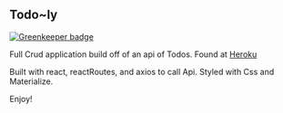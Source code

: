 ## Todo~ly

[![Greenkeeper badge](https://badges.greenkeeper.io/DaltonHart/Todo-ly.svg)](https://greenkeeper.io/)

Full Crud application build off of an api of Todos.
Found at 
[Heroku](https://super-crud-api.herokuapp.com/)

Built with react, reactRoutes, and axios to call Api. 
Styled with Css and Materialize. 

Enjoy! 